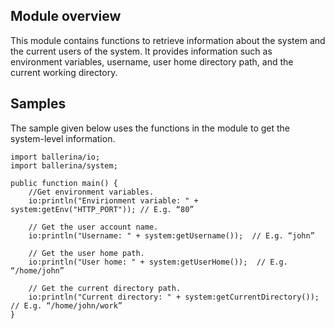 ## Module overview

This module contains functions to retrieve information about the system and the current users of the system. It 
provides information such as environment variables, username, user home directory path, and the current working directory.

## Samples

The sample given below uses the functions in the module to get the system-level information.

```ballerina
import ballerina/io;
import ballerina/system;

public function main() {
    //Get environment variables.
    io:println("Envirionment variable: " + system:getEnv("HTTP_PORT")); // E.g. “80”

    // Get the user account name.
    io:println("Username: " + system:getUsername());  // E.g. “john”

    // Get the user home path.
    io:println("User home: " + system:getUserHome());  // E.g. “/home/john”

    // Get the current directory path.
    io:println("Current directory: " + system:getCurrentDirectory());  // E.g. “/home/john/work”
}
```
